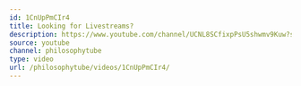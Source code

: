 ```yaml
---
id: 1CnUpPmCIr4
title: Looking for Livestreams?
description: https://www.youtube.com/channel/UCNL8SCfixpPsU5shwmv9Kuw?sub_confirmation=1
source: youtube
channel: philosophytube
type: video
url: /philosophytube/videos/1CnUpPmCIr4/
---
```

